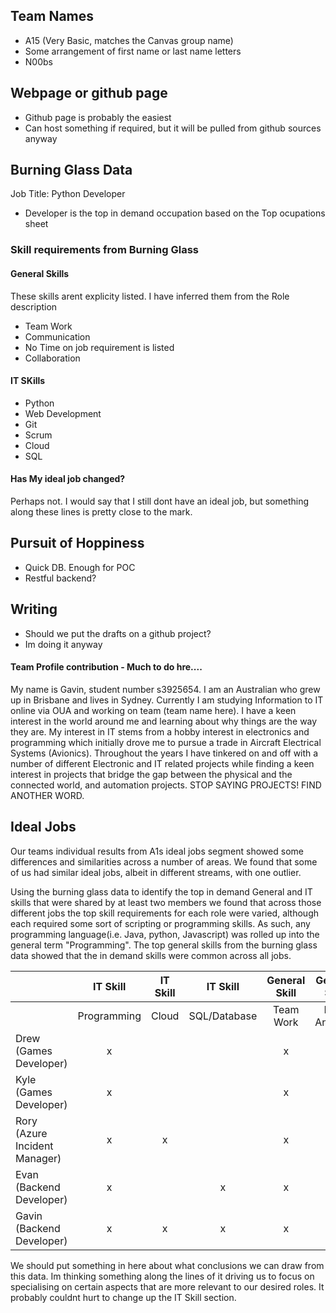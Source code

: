 ## Team Names
- A15 (Very Basic, matches the Canvas group name)
- Some arrangement of first name or last name letters
- N00bs


## Webpage or github page
- Github page is probably the easiest
- Can host something if required, but it will be pulled from github sources anyway

## Burning Glass Data
Job Title: Python Developer
- Developer is the top in demand occupation based on the Top ocupations sheet

### Skill requirements from Burning Glass

#### General Skills
These skills arent explicity listed.  I have inferred them from the Role description
- Team Work
- Communication
- No Time on job requirement is listed
- Collaboration

#### IT SKills
- Python
- Web Development
- Git
- Scrum
- Cloud
- SQL

#### Has My ideal job changed?
Perhaps not.  I would say that I still dont have an ideal job, but something along these lines is pretty close to the mark.




## Pursuit of Hoppiness
- Quick DB.  Enough for POC
- Restful backend?

## Writing
- Should we put the drafts on a github project?
- Im doing it anyway



#### Team Profile contribution - Much to do hre....
My name is Gavin, student number s3925654. I am an Australian who grew up in Brisbane and lives in Sydney.  Currently I am studying Information to IT online via OUA and working on team (team name here).  I have a keen interest in the world around me and learning about why things are the way they are.  My interest in IT stems from a hobby interest in electronics and programming which initially drove me to pursue a trade in Aircraft Electrical Systems (Avionics).  Throughout the years I have tinkered on and off with a number of different Electronic and IT related projects while finding a keen interest in projects that bridge the gap between the physical and the connected world, and automation projects. STOP SAYING PROJECTS! FIND ANOTHER WORD.


## Ideal Jobs

Our teams individual results from A1s ideal jobs segment showed some differences and similarities across a number of areas.  We found that some of us had similar ideal jobs, albeit in different streams, with one outlier.

Using the burning glass data to identify the top in demand General and IT skills that were shared by at least two members we found that across those different jobs the top skill requirements for each role were varied, although each required some sort of scripting or programming skills.  As such, any programming language(i.e. Java, python, Javascript) was rolled up into the general term "Programming".  The top general skills from the burning glass data showed that the in demand skills were common across all jobs.


| | IT Skill | IT Skill | IT Skill | General Skill | General Skill | General Skill |
| :--- | :---: | :---: | :---: | :---: | :---: | :---: | 
|  | Programming | Cloud | SQL/Database |Team Work | Data Analysis | Collaboration |
| Drew (Games Developer)| x |  || x | | x | 
| Kyle (Games Developer)| x |  || x | | x | 
| Rory (Azure Incident Manager)| x | x || x |x|x|
| Evan (Backend Developer)| x |  |x| x ||x|
| Gavin (Backend Developer)| x | x |x| x | x |x|

We should put something in here about what conclusions we can draw from this data.  Im thinking something along the lines of it driving us to focus on specialising on certain aspects that are more relevant to our desired roles.  It probably couldnt hurt to change up the IT Skill section.  


